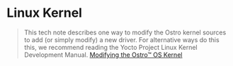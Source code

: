 # Linux Kernel

> This tech note describes one way to modify the Ostro kernel sources to add (or simply modify) a new driver. For alternative ways do this this, we recommend reading the Yocto Project Linux Kernel Development Manual. [Modifying the Ostro™ OS Kernel](https://ostroproject.org/documentation/howtos/modifying-ostro-kernel.html)